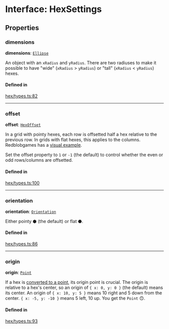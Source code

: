 # Interface: HexSettings

## Properties

### <a id="dimensions" name="dimensions"></a> dimensions

 **dimensions**: [`Ellipse`](Ellipse.md)

An object with an `xRadius` and `yRadius`. There are two radiuses to make it possible to have "wide" (`xRadius` > `yRadius`) or "tall" (`xRadius` < `yRadius`) hexes.

#### Defined in

[hex/types.ts:82](https://github.com/flauwekeul/honeycomb/blob/master/src/hex/types.ts#L82)

___

### <a id="offset" name="offset"></a> offset

 **offset**: [`HexOffset`](../index.md#HexOffset)

In a grid with pointy hexes, each row is offsetted half a hex relative to the previous row. In grids with flat hexes, this applies to the columns.
Redblobgames has a [visual example](https://www.redblobgames.com/grids/hexagons/#coordinates-offset).

Set the offset property to `1` or `-1` (the default) to control whether the even or odd rows/columns are offsetted.

#### Defined in

[hex/types.ts:100](https://github.com/flauwekeul/honeycomb/blob/master/src/hex/types.ts#L100)

___

### <a id="orientation" name="orientation"></a> orientation

 **orientation**: [`Orientation`](../index.md#Orientation)

Either pointy ⬢ (the default) or flat ⬣.

#### Defined in

[hex/types.ts:86](https://github.com/flauwekeul/honeycomb/blob/master/src/hex/types.ts#L86)

___

### <a id="origin" name="origin"></a> origin

 **origin**: [`Point`](Point.md)

If a hex is [converted to a point](/api/#hexToPoint), its origin point is crucial.
The origin is relative to a hex's center, so an origin of `{ x: 0, y: 0 }` (the default) means its center.
An origin of `{ x: 10, y: 5 }` means 10 right and 5 down from the center. `{ x: -5, y: -10 }` means 5 left, 10 up.
You get the `Point` 🙃.

#### Defined in

[hex/types.ts:93](https://github.com/flauwekeul/honeycomb/blob/master/src/hex/types.ts#L93)
